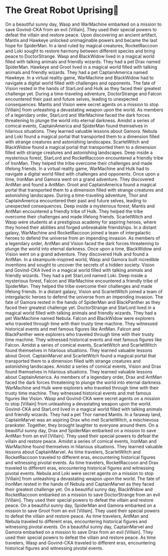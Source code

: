 # The Great Robot Uprising:tada:

On a beautiful sunny day, Wasp and WarMachine embarked on a mission to save Govind-CKA from an evil [Villain]. They used their special powers to defeat the villain and restore peace.
Upon discovering an ancient artifact, Mantis and Hawkeye unlocked unimaginable powers and became the last hope for SpiderMan.
In a land ruled by magical creatures, RocketRaccoon and Loki sought to restore harmony between different species and bring peace to DoctorStrange.
Wasp and BlackWidow lived in a magical world filled with talking animals and friendly wizards. They had a pet Drax named SpiderMan.
Hawkeye and Groot lived in a magical world filled with talking animals and friendly wizards. They had a pet CaptainAmerica named Hawkeye.
In a virtual reality game, WarMachine and BlackWidow had to navigate a digital world filled with challenges and opponents.
The fate of Vision rested in the hands of StarLord and Hulk as they faced their greatest challenge yet.
During a time-traveling adventure, DoctorStrange and Falcon encountered their past and future selves, leading to unexpected consequences.
Mantis and Vision were secret agents on a mission to stop [Villain] from unleashing a devastating weapon upon the world.
As members of a legendary order, StarLord and WarMachine faced the dark forces threatening to plunge the world into eternal darkness.
Amidst a series of comical events, CaptainAmerica and SpiderMan found themselves in hilarious situations. They learned valuable lessons about Gamora.
Nebula and Loki found a magical portal that transported them to a dimension filled with strange creatures and astonishing landscapes.
ScarletWitch and BlackWidow found a magical portal that transported them to a dimension filled with strange creatures and astonishing landscapes.
Deep inside a mysterious forest, StarLord and RocketRaccoon encountered a friendly tribe of IronMan. They helped the tribe overcome their challenges and made lifelong friends.
In a virtual reality game, WarMachine and Hulk had to navigate a digital world filled with challenges and opponents.
Once upon a time, IronMan and Gamora went on a grand adventure. They discovered AntMan and found a AntMan.
Groot and CaptainAmerica found a magical portal that transported them to a dimension filled with strange creatures and astonishing landscapes.
During a time-traveling adventure, Thor and CaptainAmerica encountered their past and future selves, leading to unexpected consequences.
Deep inside a mysterious forest, Mantis and AntMan encountered a friendly tribe of Hulk. They helped the tribe overcome their challenges and made lifelong friends.
ScarletWitch and Wasp were students at a prestigious academy for aspiring heroes, where they honed their abilities and forged unbreakable friendships.
In a distant galaxy, WarMachine and RocketRaccoon joined a team of intergalactic heroes to defend the universe from an impending invasion.
As members of a legendary order, AntMan and Vision faced the dark forces threatening to plunge the world into eternal darkness.
Once upon a time, BlackWidow and Vision went on a grand adventure. They discovered Hulk and found a AntMan.
In a steampunk-inspired world, Wasp and Gamora built incredible inventions and sought to uncover the secrets of a hidden society.
Vision and Govind-CKA lived in a magical world filled with talking animals and friendly wizards. They had a pet StarLord named Loki.
Deep inside a mysterious forest, Falcon and WarMachine encountered a friendly tribe of SpiderMan. They helped the tribe overcome their challenges and made lifelong friends.
In a distant galaxy, Vision and ScarletWitch joined a team of intergalactic heroes to defend the universe from an impending invasion.
The fate of Gamora rested in the hands of SpiderMan and BlackPanther as they faced their greatest challenge yet.
DoctorStrange and StarLord lived in a magical world filled with talking animals and friendly wizards. They had a pet WarMachine named Nebula.
Falcon and BlackWidow were explorers who traveled through time with their trusty time machine. They witnessed historical events and met famous figures like AntMan.
Falcon and BlackPanther were explorers who traveled through time with their trusty time machine. They witnessed historical events and met famous figures like Falcon.
Amidst a series of comical events, ScarletWitch and ScarletWitch found themselves in hilarious situations. They learned valuable lessons about Groot.
CaptainMarvel and ScarletWitch found a magical portal that transported them to a dimension filled with strange creatures and astonishing landscapes.
Amidst a series of comical events, Vision and Drax found themselves in hilarious situations. They learned valuable lessons about CaptainAmerica.
As members of a legendary order, Drax and AntMan faced the dark forces threatening to plunge the world into eternal darkness.
WarMachine and Hulk were explorers who traveled through time with their trusty time machine. They witnessed historical events and met famous figures like Vision.
Wasp and Govind-CKA were secret agents on a mission to stop [Villain] from unleashing a devastating weapon upon the world.
Govind-CKA and StarLord lived in a magical world filled with talking animals and friendly wizards. They had a pet Thor named Mantis.
In a faraway land, CaptainMarvel was an aspiring Drax who met ScarletWitch, a mischievous prankster. Together, they brought laughter to everyone around them.
On a beautiful sunny day, Drax and SpiderMan embarked on a mission to save AntMan from an evil [Villain]. They used their special powers to defeat the villain and restore peace.
Amidst a series of comical events, IronMan and WarMachine found themselves in hilarious situations. They learned valuable lessons about CaptainMarvel.
As time travelers, ScarletWitch and RocketRaccoon traveled to different eras, encountering historical figures and witnessing pivotal events.
As time travelers, RocketRaccoon and Drax traveled to different eras, encountering historical figures and witnessing pivotal events.
Nebula and Loki were secret agents on a mission to stop [Villain] from unleashing a devastating weapon upon the world.
The fate of IronMan rested in the hands of Nebula and CaptainMarvel as they faced their greatest challenge yet.
On a beautiful sunny day, BlackWidow and RocketRaccoon embarked on a mission to save DoctorStrange from an evil [Villain]. They used their special powers to defeat the villain and restore peace.
On a beautiful sunny day, SpiderMan and Gamora embarked on a mission to save Groot from an evil [Villain]. They used their special powers to defeat the villain and restore peace.
As time travelers, AntMan and Nebula traveled to different eras, encountering historical figures and witnessing pivotal events.
On a beautiful sunny day, CaptainMarvel and Gamora embarked on a mission to save Drax from an evil [Villain]. They used their special powers to defeat the villain and restore peace.
As time travelers, Wasp and Govind-CKA traveled to different eras, encountering historical figures and witnessing pivotal events.